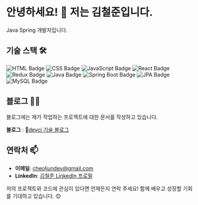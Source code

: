 # 안녕하세요! 👋 저는 김철준입니다.

Java Spring 개발자입니다.

## 기술 스택 🛠️
![HTML Badge](https://img.shields.io/badge/html-%23E34F26.svg?&style=for-the-badge&logo=html5&logoColor=white) ![CSS Badge](https://img.shields.io/badge/css-%231572B6.svg?&style=for-the-badge&logo=css3&logoColor=white) ![JavaScript Badge](https://img.shields.io/badge/javascript-%23F7DF1E.svg?&style=for-the-badge&logo=javascript&logoColor=black) ![React Badge](https://img.shields.io/badge/react-%2361DAFB.svg?&style=for-the-badge&logo=react&logoColor=black) ![Redux Badge](https://img.shields.io/badge/redux-%23764ABC.svg?&style=for-the-badge&logo=redux&logoColor=white) ![Java Badge](https://img.shields.io/badge/java-%23007396.svg?&style=for-the-badge&logo=java&logoColor=white) ![Spring Boot Badge](https://img.shields.io/badge/springboot-%236DB33F.svg?&style=for-the-badge&logo=springboot&logoColor=white) ![JPA Badge](https://img.shields.io/badge/jpa-%23556677.svg?&style=for-the-badge&logo=hibernate&logoColor=white) ![MySQL Badge](https://img.shields.io/badge/mysql-%234479A1.svg?&style=for-the-badge&logo=mysql&logoColor=white)

## 블로그 👨‍💻

블로그에는 제가 작업하는 프로젝트에 대한 문서를 작성하고 있습니다.

**블로그** : [devcj 기술 블로그](https://devcj.kr)

## 연락처 📫
- **이메일**: cheoljundev@gmail.com
- **LinkedIn**: [김철준 LinkedIn 프로필](https://www.linkedin.com/in/%EC%B2%A0%EC%A4%80-%EA%B9%80-4aa017240/)

저의 프로젝트와 코드에 관심이 있다면 언제든지 연락 주세요! 함께 배우고 성장할 기회를 기대하고 있습니다. 😊
